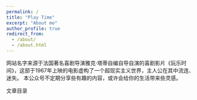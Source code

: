 ```yaml
---
permalink: /
title: "Play Time"
excerpt: "About me"
author_profile: true
redirect_from: 
  - /about/
  - /about.html
---
```


网站名字来源于法国著名喜剧导演雅克·塔蒂自编自导自演的喜剧影片《玩乐时间》，这部于1967年上映的电影虚构了一个超现实主义世界，主人公在其中流连、迷失。 本公众号不定期分享些有趣的内容，或许会给你的生活带来些灵感。

文章目录


